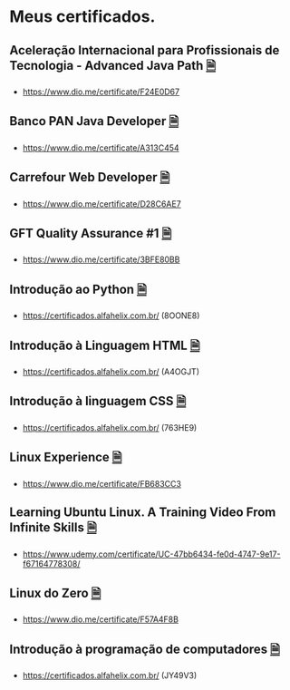 # Meus certificados.
## Aceleração Internacional para Profissionais de Tecnologia - Advanced Java Path [🗎](https://github.com/abfranca/certificados/blob/main/PDF/Acelera%C3%A7%C3%A3o%20Internacional%20para%20Profissionais%20de%20Tecnologia%20-%20Advanced%20Java%20Path.pdf)
- https://www.dio.me/certificate/F24E0D67
## Banco PAN Java Developer [🗎](https://github.com/abfranca/certificados/blob/main/PDF/Banco%20PAN%20Java%20Developer.pdf)
- https://www.dio.me/certificate/A313C454
## Carrefour Web Developer [🗎](https://github.com/abfranca/certificados/blob/main/PDF/Carrefour%20Web%20Developer.pdf)
- https://www.dio.me/certificate/D28C6AE7
## GFT Quality Assurance #1 [🗎](https://github.com/abfranca/certificados/blob/main/PDF/GFT%20Quality%20Assurance%20%231.pdf)
- https://www.dio.me/certificate/3BFE80BB
## Introdução ao Python [🗎](https://github.com/abfranca/certificados/blob/main/PDF/Introdu%C3%A7%C3%A3o%20ao%20Python.pdf)
- https://certificados.alfahelix.com.br/ (8OONE8)
## Introdução à Linguagem HTML [🗎](https://github.com/abfranca/certificados/blob/main/PDF/Introdu%C3%A7%C3%A3o%20%C3%A0%20Linguagem%20HTML.pdf)
- https://certificados.alfahelix.com.br/ (A4OGJT)
## Introdução à linguagem CSS [🗎](https://github.com/abfranca/certificados/blob/main/PDF/Introdu%C3%A7%C3%A3o%20%C3%A0%20linguagem%20CSS.pdf)
- https://certificados.alfahelix.com.br/ (763HE9)
## Linux Experience [🗎](https://github.com/abfranca/certificados/blob/main/PDF/Linux%20Experience.pdf)
- https://www.dio.me/certificate/FB683CC3
## Learning Ubuntu Linux. A Training Video From Infinite Skills [🗎](https://github.com/abfranca/certificados/blob/main/PDF/Learning%20Ubuntu%20Linux.%20A%20Training%20Video%20From%20Infinite%20Skills.pdf)
- https://www.udemy.com/certificate/UC-47bb6434-fe0d-4747-9e17-f67164778308/
## Linux do Zero [🗎](https://github.com/abfranca/certificados/blob/main/PDF/Linux%20do%20Zero.pdf)
- https://www.dio.me/certificate/F57A4F8B
## Introdução à programação de computadores [🗎](https://github.com/abfranca/certificados/blob/main/PDF/Introdu%C3%A7%C3%A3o%20%C3%A0%20programa%C3%A7%C3%A3o%20de%20computadores.pdf)
- https://certificados.alfahelix.com.br/ (JY49V3)
